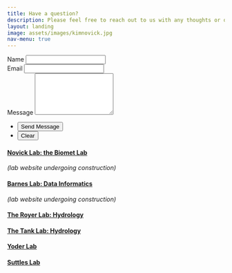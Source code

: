 ```yaml
---
title: Have a question?
description: Please feel free to reach out to us with any thoughts or questions - we  would love to hear from you!
layout: landing
image: assets/images/kimnovick.jpg
nav-menu: true
---
```



<!-- Contact-->
<section id="contact"> 
  <div class="inner">
      <form action="https://formspree.io/f/xgvwjkrz" method="POST">
        <!-- Honeypot Field for Spam Protection -->
        <input type="text" name="_honeypot" style="display:none">
  <div class="field half first">
          <label for="name">Name</label>
          <input type="text" name="name" id="name" required />
        </div>
        <div class="field half">
          <label for="email">Email</label>
          <input type="email" name="email" id="email" required />
        </div>
        <div class="field">
          <label for="message">Message</label>
          <textarea name="message" id="message" rows="6" required></textarea>
        </div>
  <ul class="actions">
          <li><input type="submit" value="Send Message" class="special" /></li>
          <li><input type="reset" value="Clear" /></li>
        </ul>
</form>
<!-- Updated Contact Section -->
  <section class="split">
      <section>
        <div class="contact-method">
          <span class="icon fa fa-tree"></span>
          <h4><a href="https://scholar.google.com/citations?user=K5tffpEAAAAJ&hl=en">Novick Lab: the Biomet Lab</a></h4>
          <p><i>(lab website undergoing construction)</i></p>
        </div>
      </section>
      <section>
        <div class="contact-method">
          <!-- Changed icon to one available in Font Awesome 4 -->
          <span class="icon fa fa-satellite"></span>
          <h4><a href="https://scholar.google.com/citations?user=0PxF8zAAAAAJ&hl=en">Barnes Lab: Data Informatics</a></h4>
          <p><i>(lab website undergoing construction)</i></p>
        </div>
      </section>
    <section>
        <div class="contact-method">
          <!-- Changed icon to one available in Font Awesome 4 -->
          <span class="icon fa fa-droplet"></span>
          <h4><a href="https://royer.lab.indiana.edu/">The Royer Lab: Hydrology</a></h4>
        </div>
      </section>
          <section>
        <div class="contact-method">
          <!-- Changed icon to one available in Font Awesome 4 -->
          <span class="icon fa fa-faucet-drip"></span>
          <h4><a href="https://tanklab.weebly.com/">The Tank Lab: Hydrology</a></h4>
        </div>
      </section>
    <section>
        <div class="contact-method">
          <!-- Changed icon to one available in Font Awesome 4 -->
          <span class="icon fa fa-seedling"></span>
          <h4><a href="https://yoder.lab.indiana.edu/index.html">Yoder Lab</a></h4>
        </div>
      </section>
          <section>
        <div class="contact-method">
          <!-- Changed icon to one available in Font Awesome 4 -->
          <span class="icon fa fa-leaf"></span>
          <h4><a href="https://oneill.indiana.edu/faculty-research/directory/profiles/faculty/full-time/suttles-shellye.html">Suttles Lab</a></h4>
        </div>
      </section>
    </section>
  </div>
</section>


